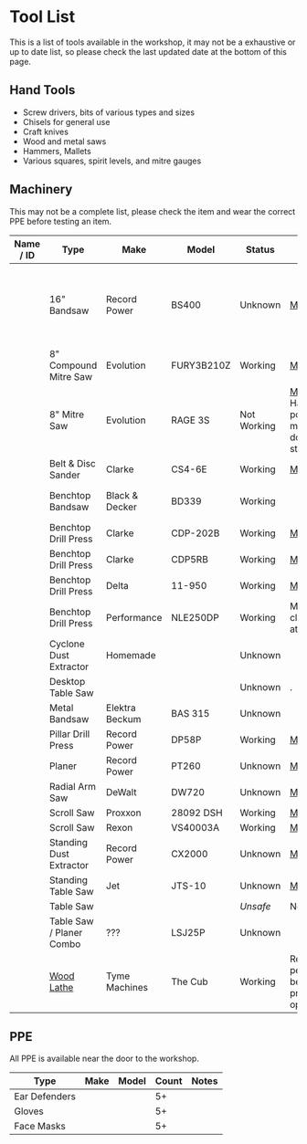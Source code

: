 # Tool List

This is a list of tools available in the workshop, it may not be a exhaustive or up to date list, so please check the last updated date at the bottom of this page.

## Hand Tools

* Screw drivers, bits of various types and sizes
* Chisels for general use
* Craft knives
* Wood and metal saws
* Hammers, Mallets
* Various squares, spirit levels, and mitre gauges

## Machinery

This may not be a complete list, please check the item and wear the correct PPE before testing an item.

| Name / ID | Type                               | Make           | Model      | Status      | Notes                                                                      | Consumables                                                |
| --------- | ---------------------------------- | -------------- | ---------- | ----------- | -------------------------------------------------------------------------- | ---------------------------------------------------------- |
|           | 16" Bandsaw                        | Record Power   | BS400      | Unknown     | [Manual](manuals/recordpower_bs400.pdf)                                    | * 133"/3378mm Bandsaw Blades<br>* SRSBS10-72 Table Inserts |
|           | 8" Compound Mitre Saw              | Evolution      | FURY3B210Z | Working     | [Manual](manuals/evolution-fury3b.pdf)                                     |                                                            |
|           | 8" Mitre Saw                       | Evolution      | RAGE 3S    | Not Working | [Manual](manuals/evolution-rage3s.pdf). Has power, but motor doesn't start |                                                            |
|           | Belt & Disc Sander                 | Clarke         | CS4-6E     | Working     | [Manual](manuals/clarke-cs4-6e.pdf)                                        |                                                            |
|           | Benchtop Bandsaw                   | Black & Decker | BD339      | Working     |                                                                            | * 1510mm Bandsaw Blade                                     |
|           | Benchtop Drill Press               | Clarke         | CDP-202B   | Working     | [Manual](manuals/clarke-cdp-202b.pdf)                                      |                                                            |
|           | Benchtop Drill Press               | Clarke         | CDP5RB     | Working     | [Manual](manuals/clarke-cdp5rb.pdf)                                        |                                                            |
|           | Benchtop Drill Press               | Delta          | 11-950     | Working     | [Manual](manuals/delta-11950.pdf)                                          |                                                            |
|           | Benchtop Drill Press               | Performance    | NLE250DP   | Working     | Metal clamp attached                                                       |                                                            |
|           | Cyclone Dust Extractor             | Homemade       |            | Unknown     |                                                                            |                                                            |
|           | Desktop Table Saw                  |                |            | Unknown     | .                                                                          |                                                            |
|           | Metal Bandsaw                      | Elektra Beckum | BAS 315    | Unknown     |                                                                            |                                                            |
|           | Pillar Drill Press                 | Record Power   | DP58P      | Working     | [Manual](manuals/recordpower-dp58p.pdf)                                    |                                                            |
|           | Planer                             | Record Power   | PT260      | Unknown     | [Manual](manuals/recordpower-pt260.pdf)                                    |                                                            |
|           | Radial Arm Saw                     | DeWalt         | DW720      | Unknown     | [Manual](manuals/dewalt-dw720.pdf)                                         |                                                            |
|           | Scroll Saw                         | Proxxon        | 28092 DSH  | Working     | [Manual](manuals/proxxon-28092-dsh.pdf)                                    |                                                            |
|           | Scroll Saw                         | Rexon          | VS40003A   | Working     | [Manual](manuals/rexon-vs4003a.pdf)                                        |                                                            |
|           | Standing Dust Extractor            | Record Power   | CX2000     | Unknown     | [Manual](manuals/recordpower-cx2000.pdf)                                   |                                                            |
|           | Standing Table Saw                 | Jet            | JTS-10     | Unknown     | [Manual](manuals/jet-jts10.pdf)                                            |                                                            |
|           | Table Saw                          |                |            | _Unsafe_    | No guards                                                                  |                                                            |
|           | Table Saw / Planer Combo           | ???            | LSJ25P     | Unknown     |                                                                            |                                                            |
|           | [Wood Lathe](woodturning_lathe.md) | Tyme Machines  | The Cub    | Working     | Requires a permanent bench for proper operation                            |                                                            |


## PPE

All PPE is available near the door to the workshop.

 | Type          | Make | Model | Count | Notes |
 | ------------- | ---- | ----- | ----- | ----- |
 | Ear Defenders |      |       | 5+    |       |
 | Gloves        |      |       | 5+    |       |
 | Face Masks    |      |       | 5+    |       |
